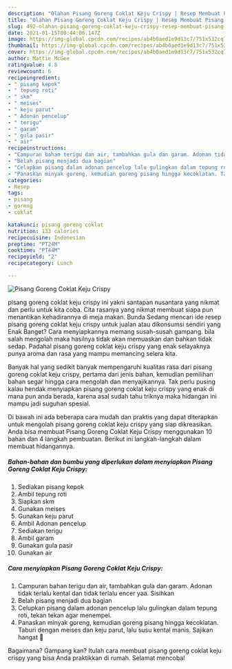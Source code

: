 ```yaml
---
description: "Olahan Pisang Goreng Coklat Keju Crispy | Resep Membuat Pisang Goreng Coklat Keju Crispy Yang Enak Dan Mudah"
title: "Olahan Pisang Goreng Coklat Keju Crispy | Resep Membuat Pisang Goreng Coklat Keju Crispy Yang Enak Dan Mudah"
slug: 492-olahan-pisang-goreng-coklat-keju-crispy-resep-membuat-pisang-goreng-coklat-keju-crispy-yang-enak-dan-mudah
date: 2021-01-15T00:44:06.147Z
image: https://img-global.cpcdn.com/recipes/ab4b0aed1e9d13c7/751x532cq70/pisang-goreng-coklat-keju-crispy-foto-resep-utama.jpg
thumbnail: https://img-global.cpcdn.com/recipes/ab4b0aed1e9d13c7/751x532cq70/pisang-goreng-coklat-keju-crispy-foto-resep-utama.jpg
cover: https://img-global.cpcdn.com/recipes/ab4b0aed1e9d13c7/751x532cq70/pisang-goreng-coklat-keju-crispy-foto-resep-utama.jpg
author: Mattie McGee
ratingvalue: 4.8
reviewcount: 6
recipeingredient:
- " pisang kepok"
- " tepung roti"
- " skm"
- " meises"
- " keju parut"
- " Adonan pencelup"
- " terigu"
- " garam"
- " gula pasir"
- " air"
recipeinstructions:
- "Campuran bahan terigu dan air, tambahkan gula dan garam. Adonan tidak terlalu kental dan tidak terlalu encer yaa. Sisihkan"
- "Belah pisang menjadi dua bagian"
- "Celupkan pisang dalam adonan pencelup lalu gulingkan dalam tepung roti, tekan tekan agar menempel."
- "Panaskan minyak goreng, kemudian goreng pisang hingga kecoklatan. Taburi dengan meises dan keju parut, lalu susu kental manis. Sajikan hangat 🥰"
categories:
- Resep
tags:
- pisang
- goreng
- coklat

katakunci: pisang goreng coklat 
nutrition: 133 calories
recipecuisine: Indonesian
preptime: "PT24M"
cooktime: "PT44M"
recipeyield: "2"
recipecategory: Lunch

---
```



![Pisang Goreng Coklat Keju Crispy](https://img-global.cpcdn.com/recipes/ab4b0aed1e9d13c7/751x532cq70/pisang-goreng-coklat-keju-crispy-foto-resep-utama.jpg)


pisang goreng coklat keju crispy ini yakni santapan nusantara yang nikmat dan perlu untuk kita coba. Cita rasanya yang nikmat membuat siapa pun menantikan kehadirannya di meja makan.
Bunda Sedang mencari ide resep pisang goreng coklat keju crispy untuk jualan atau dikonsumsi sendiri yang Enak Banget? Cara menyiapkannya memang susah-susah gampang. bila salah mengolah maka hasilnya tidak akan memuaskan dan bahkan tidak sedap. Padahal pisang goreng coklat keju crispy yang enak selayaknya punya aroma dan rasa yang mampu memancing selera kita.



Banyak hal yang sedikit banyak mempengaruhi kualitas rasa dari pisang goreng coklat keju crispy, pertama dari jenis bahan, kemudian pemilihan bahan segar hingga cara mengolah dan menyajikannya. Tak perlu pusing kalau hendak menyiapkan pisang goreng coklat keju crispy yang enak di mana pun anda berada, karena asal sudah tahu triknya maka hidangan ini mampu jadi suguhan spesial.


Di bawah ini ada beberapa cara mudah dan praktis yang dapat diterapkan untuk mengolah pisang goreng coklat keju crispy yang siap dikreasikan. Anda bisa membuat Pisang Goreng Coklat Keju Crispy menggunakan 10 bahan dan 4 langkah pembuatan. Berikut ini langkah-langkah dalam membuat hidangannya.

<!--inarticleads1-->

##### Bahan-bahan dan bumbu yang diperlukan dalam menyiapkan Pisang Goreng Coklat Keju Crispy:

1. Sediakan  pisang kepok
1. Ambil  tepung roti
1. Siapkan  skm
1. Gunakan  meises
1. Gunakan  keju parut
1. Ambil  Adonan pencelup
1. Sediakan  terigu
1. Ambil  garam
1. Gunakan  gula pasir
1. Gunakan  air




<!--inarticleads2-->

##### Cara menyiapkan Pisang Goreng Coklat Keju Crispy:

1. Campuran bahan terigu dan air, tambahkan gula dan garam. Adonan tidak terlalu kental dan tidak terlalu encer yaa. Sisihkan
1. Belah pisang menjadi dua bagian
1. Celupkan pisang dalam adonan pencelup lalu gulingkan dalam tepung roti, tekan tekan agar menempel.
1. Panaskan minyak goreng, kemudian goreng pisang hingga kecoklatan. Taburi dengan meises dan keju parut, lalu susu kental manis. Sajikan hangat 🥰




Bagaimana? Gampang kan? Itulah cara membuat pisang goreng coklat keju crispy yang bisa Anda praktikkan di rumah. Selamat mencoba!
